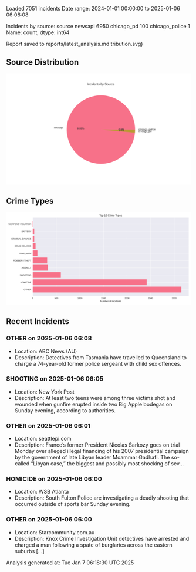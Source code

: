 
Loaded 7051 incidents
Date range: 2024-01-01 00:00:00 to 2025-01-06 06:08:08

Incidents by source:
source
newsapi           6950
chicago_pd         100
chicago_police       1
Name: count, dtype: int64

Report saved to reports/latest_analysis.md
tribution.svg)

## Source Distribution
![Source Distribution](images/source_distribution.svg)

## Crime Types
![Crime Types](images/crime_types.svg)

## Recent Incidents

### OTHER on 2025-01-06 06:08
- Location: ABC News (AU)
- Description: Detectives from Tasmania have travelled to Queensland to charge a 74-year-old former police sergeant with child sex offences.


### SHOOTING on 2025-01-06 06:05
- Location: New York Post
- Description: At least two teens were among three victims shot and wounded when gunfire erupted inside two Big Apple bodegas on Sunday evening, according to authorities.


### OTHER on 2025-01-06 06:01
- Location: seattlepi.com
- Description: France’s former President Nicolas Sarkozy goes on trial Monday over alleged illegal financing of his 2007 presidential campaign by the government of late Libyan leader Moammar Gadhafi. The so-called “Libyan case,” the biggest and possibly most shocking of sev…


### HOMICIDE on 2025-01-06 06:00
- Location: WSB Atlanta
- Description: South Fulton Police are investigating a deadly shooting that occurred outside of sports bar Sunday evening.


### OTHER on 2025-01-06 06:00
- Location: Starcommunity.com.au
- Description: Knox Crime Investigation Unit detectives have arrested and charged a man following a spate of burglaries across the eastern suburbs […]

Analysis generated at: Tue Jan  7 06:18:30 UTC 2025
